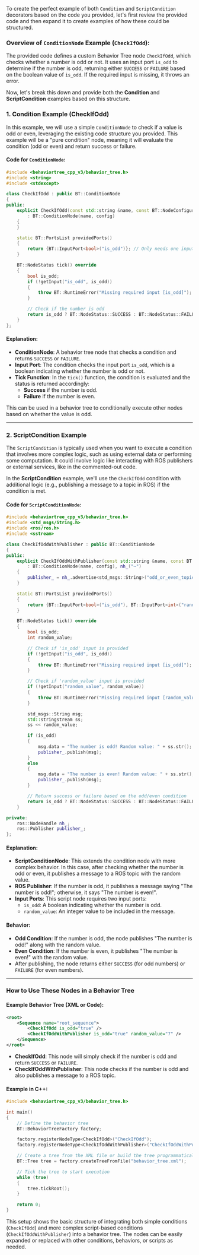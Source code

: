 To create the perfect example of both `Condition` and `ScriptCondition` decorators based on the code you provided, let's first review the provided code and then expand it to create examples of how these could be structured.

### Overview of `ConditionNode` Example (`CheckIfOdd`):
The provided code defines a custom Behavior Tree node `CheckIfOdd`, which checks whether a number is odd or not. It uses an input port `is_odd` to determine if the number is odd, returning either `SUCCESS` or `FAILURE` based on the boolean value of `is_odd`. If the required input is missing, it throws an error.

Now, let's break this down and provide both the **Condition** and **ScriptCondition** examples based on this structure.

### 1. **Condition Example (CheckIfOdd)**

In this example, we will use a simple `ConditionNode` to check if a value is odd or even, leveraging the existing code structure you provided. This example will be a "pure condition" node, meaning it will evaluate the condition (odd or even) and return success or failure.

#### Code for `ConditionNode`:
```cpp
#include <behaviortree_cpp_v3/behavior_tree.h>
#include <string>
#include <stdexcept>

class CheckIfOdd : public BT::ConditionNode
{
public:
    explicit CheckIfOdd(const std::string &name, const BT::NodeConfiguration &config)
        : BT::ConditionNode(name, config)
    {
    }

    static BT::PortsList providedPorts()
    {
        return {BT::InputPort<bool>("is_odd")}; // Only needs one input port for is_odd
    }

    BT::NodeStatus tick() override
    {
        bool is_odd;
        if (!getInput("is_odd", is_odd))
        {
            throw BT::RuntimeError("Missing required input [is_odd]");
        }

        // Check if the number is odd
        return is_odd ? BT::NodeStatus::SUCCESS : BT::NodeStatus::FAILURE;
    }
};
```

#### Explanation:
- **ConditionNode**: A behavior tree node that checks a condition and returns `SUCCESS` or `FAILURE`.
- **Input Port**: The condition checks the input port `is_odd`, which is a boolean indicating whether the number is odd or not.
- **Tick Function**: In the `tick()` function, the condition is evaluated and the status is returned accordingly:
  - **Success** if the number is odd.
  - **Failure** if the number is even.

This can be used in a behavior tree to conditionally execute other nodes based on whether the value is odd.

---

### 2. **ScriptCondition Example**

The `ScriptCondition` is typically used when you want to execute a condition that involves more complex logic, such as using external data or performing some computation. It could involve logic like interacting with ROS publishers or external services, like in the commented-out code.

In the **ScriptCondition** example, we'll use the `CheckIfOdd` condition with additional logic (e.g., publishing a message to a topic in ROS) if the condition is met.

#### Code for `ScriptConditionNode`:

```cpp
#include <behaviortree_cpp_v3/behavior_tree.h>
#include <std_msgs/String.h>
#include <ros/ros.h>
#include <sstream>

class CheckIfOddWithPublisher : public BT::ConditionNode
{
public:
    explicit CheckIfOddWithPublisher(const std::string &name, const BT::NodeConfiguration &config)
        : BT::ConditionNode(name, config), nh_("~")
    {
        publisher_ = nh_.advertise<std_msgs::String>("odd_or_even_topic", 10);
    }

    static BT::PortsList providedPorts()
    {
        return {BT::InputPort<bool>("is_odd"), BT::InputPort<int>("random_value")};
    }

    BT::NodeStatus tick() override
    {
        bool is_odd;
        int random_value;

        // Check if 'is_odd' input is provided
        if (!getInput("is_odd", is_odd))
        {
            throw BT::RuntimeError("Missing required input [is_odd]");
        }

        // Check if 'random_value' input is provided
        if (!getInput("random_value", random_value))
        {
            throw BT::RuntimeError("Missing required input [random_value]");
        }

        std_msgs::String msg;
        std::stringstream ss;
        ss << random_value;

        if (is_odd)
        {
            msg.data = "The number is odd! Random value: " + ss.str();
            publisher_.publish(msg);
        }
        else
        {
            msg.data = "The number is even! Random value: " + ss.str();
            publisher_.publish(msg);
        }

        // Return success or failure based on the odd/even condition
        return is_odd ? BT::NodeStatus::SUCCESS : BT::NodeStatus::FAILURE;
    }

private:
    ros::NodeHandle nh_;
    ros::Publisher publisher_;
};
```

#### Explanation:
- **ScriptConditionNode**: This extends the condition node with more complex behavior. In this case, after checking whether the number is odd or even, it publishes a message to a ROS topic with the random value.
- **ROS Publisher**: If the number is odd, it publishes a message saying "The number is odd!"; otherwise, it says "The number is even!".
- **Input Ports**: This script node requires two input ports:
  - `is_odd`: A boolean indicating whether the number is odd.
  - `random_value`: An integer value to be included in the message.
  
#### Behavior:
- **Odd Condition**: If the number is odd, the node publishes "The number is odd!" along with the random value.
- **Even Condition**: If the number is even, it publishes "The number is even!" with the random value.
- After publishing, the node returns either `SUCCESS` (for odd numbers) or `FAILURE` (for even numbers).

---

### How to Use These Nodes in a Behavior Tree

#### Example Behavior Tree (XML or Code):

```xml
<root>
    <Sequence name="root_sequence">
        <CheckIfOdd is_odd="true" />
        <CheckIfOddWithPublisher is_odd="true" random_value="7" />
    </Sequence>
</root>
```

- **CheckIfOdd**: This node will simply check if the number is odd and return `SUCCESS` or `FAILURE`.
- **CheckIfOddWithPublisher**: This node checks if the number is odd and also publishes a message to a ROS topic.

#### Example in C++:

```cpp
#include <behaviortree_cpp_v3/behavior_tree.h>

int main()
{
    // Define the behavior tree
    BT::BehaviorTreeFactory factory;

    factory.registerNodeType<CheckIfOdd>("CheckIfOdd");
    factory.registerNodeType<CheckIfOddWithPublisher>("CheckIfOddWithPublisher");

    // Create a tree from the XML file or build the tree programmatically
    BT::Tree tree = factory.createTreeFromFile("behavior_tree.xml");

    // Tick the tree to start execution
    while (true)
    {
        tree.tickRoot();
    }

    return 0;
}
```

This setup shows the basic structure of integrating both simple conditions (`CheckIfOdd`) and more complex script-based conditions (`CheckIfOddWithPublisher`) into a behavior tree. The nodes can be easily expanded or replaced with other conditions, behaviors, or scripts as needed.